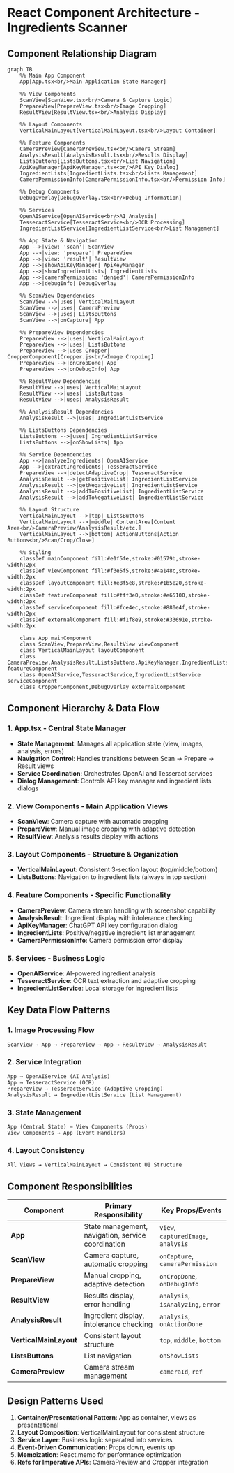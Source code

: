 # React Component Architecture - Ingredients Scanner

## Component Relationship Diagram

```mermaid
graph TB
    %% Main App Component
    App[App.tsx<br/>Main Application State Manager]
    
    %% View Components
    ScanView[ScanView.tsx<br/>Camera & Capture Logic]
    PrepareView[PrepareView.tsx<br/>Image Cropping]
    ResultView[ResultView.tsx<br/>Analysis Display]
    
    %% Layout Components
    VerticalMainLayout[VerticalMainLayout.tsx<br/>Layout Container]
    
    %% Feature Components
    CameraPreview[CameraPreview.tsx<br/>Camera Stream]
    AnalysisResult[AnalysisResult.tsx<br/>Results Display]
    ListsButtons[ListsButtons.tsx<br/>List Navigation]
    ApiKeyManager[ApiKeyManager.tsx<br/>API Key Dialog]
    IngredientLists[IngredientLists.tsx<br/>Lists Management]
    CameraPermissionInfo[CameraPermissionInfo.tsx<br/>Permission Info]
    
    %% Debug Components
    DebugOverlay[DebugOverlay.tsx<br/>Debug Information]
    
    %% Services
    OpenAIService[OpenAIService<br/>AI Analysis]
    TesseractService[TesseractService<br/>OCR Processing]
    IngredientListService[IngredientListService<br/>List Management]
    
    %% App State & Navigation
    App -->|view: 'scan'| ScanView
    App -->|view: 'prepare'| PrepareView
    App -->|view: 'result'| ResultView
    App -->|showApiKeyManager| ApiKeyManager
    App -->|showIngredientLists| IngredientLists
    App -->|cameraPermission: 'denied'| CameraPermissionInfo
    App -->|debugInfo| DebugOverlay
    
    %% ScanView Dependencies
    ScanView -->|uses| VerticalMainLayout
    ScanView -->|uses| CameraPreview
    ScanView -->|uses| ListsButtons
    ScanView -->|onCapture| App
    
    %% PrepareView Dependencies
    PrepareView -->|uses| VerticalMainLayout
    PrepareView -->|uses| ListsButtons
    PrepareView -->|uses Cropper| CropperComponent[Cropper.js<br/>Image Cropping]
    PrepareView -->|onCropDone| App
    PrepareView -->|onDebugInfo| App
    
    %% ResultView Dependencies
    ResultView -->|uses| VerticalMainLayout
    ResultView -->|uses| ListsButtons
    ResultView -->|uses| AnalysisResult
    
    %% AnalysisResult Dependencies
    AnalysisResult -->|uses| IngredientListService
    
    %% ListsButtons Dependencies
    ListsButtons -->|uses| IngredientListService
    ListsButtons -->|onShowLists| App
    
    %% Service Dependencies
    App -->|analyzeIngredients| OpenAIService
    App -->|extractIngredients| TesseractService
    PrepareView -->|detectAdaptiveCrop| TesseractService
    AnalysisResult -->|getPositiveList| IngredientListService
    AnalysisResult -->|getNegativeList| IngredientListService
    AnalysisResult -->|addToPositiveList| IngredientListService
    AnalysisResult -->|addToNegativeList| IngredientListService
    
    %% Layout Structure
    VerticalMainLayout -->|top| ListsButtons
    VerticalMainLayout -->|middle| ContentArea[Content Area<br/>CameraPreview/AnalysisResult/etc.]
    VerticalMainLayout -->|bottom| ActionButtons[Action Buttons<br/>Scan/Crop/Close]
    
    %% Styling
    classDef mainComponent fill:#e1f5fe,stroke:#01579b,stroke-width:2px
    classDef viewComponent fill:#f3e5f5,stroke:#4a148c,stroke-width:2px
    classDef layoutComponent fill:#e8f5e8,stroke:#1b5e20,stroke-width:2px
    classDef featureComponent fill:#fff3e0,stroke:#e65100,stroke-width:2px
    classDef serviceComponent fill:#fce4ec,stroke:#880e4f,stroke-width:2px
    classDef externalComponent fill:#f1f8e9,stroke:#33691e,stroke-width:2px
    
    class App mainComponent
    class ScanView,PrepareView,ResultView viewComponent
    class VerticalMainLayout layoutComponent
    class CameraPreview,AnalysisResult,ListsButtons,ApiKeyManager,IngredientLists,CameraPermissionInfo featureComponent
    class OpenAIService,TesseractService,IngredientListService serviceComponent
    class CropperComponent,DebugOverlay externalComponent
```

## Component Hierarchy & Data Flow

### 1. **App.tsx** - Central State Manager
- **State Management**: Manages all application state (view, images, analysis, errors)
- **Navigation Control**: Handles transitions between Scan → Prepare → Result views
- **Service Coordination**: Orchestrates OpenAI and Tesseract services
- **Dialog Management**: Controls API key manager and ingredient lists dialogs

### 2. **View Components** - Main Application Views
- **ScanView**: Camera capture with automatic cropping
- **PrepareView**: Manual image cropping with adaptive detection
- **ResultView**: Analysis results display with actions

### 3. **Layout Components** - Structure & Organization
- **VerticalMainLayout**: Consistent 3-section layout (top/middle/bottom)
- **ListsButtons**: Navigation to ingredient lists (always in top section)

### 4. **Feature Components** - Specific Functionality
- **CameraPreview**: Camera stream handling with screenshot capability
- **AnalysisResult**: Ingredient display with intolerance checking
- **ApiKeyManager**: ChatGPT API key configuration dialog
- **IngredientLists**: Positive/negative ingredient list management
- **CameraPermissionInfo**: Camera permission error display

### 5. **Services** - Business Logic
- **OpenAIService**: AI-powered ingredient analysis
- **TesseractService**: OCR text extraction and adaptive cropping
- **IngredientListService**: Local storage for ingredient lists

## Key Data Flow Patterns

### 1. **Image Processing Flow**
```
ScanView → App → PrepareView → App → ResultView → AnalysisResult
```

### 2. **Service Integration**
```
App → OpenAIService (AI Analysis)
App → TesseractService (OCR)
PrepareView → TesseractService (Adaptive Cropping)
AnalysisResult → IngredientListService (List Management)
```

### 3. **State Management**
```
App (Central State) → View Components (Props)
View Components → App (Event Handlers)
```

### 4. **Layout Consistency**
```
All Views → VerticalMainLayout → Consistent UI Structure
```

## Component Responsibilities

| Component | Primary Responsibility | Key Props/Events |
|-----------|----------------------|------------------|
| **App** | State management, navigation, service coordination | `view`, `capturedImage`, `analysis` |
| **ScanView** | Camera capture, automatic cropping | `onCapture`, `cameraPermission` |
| **PrepareView** | Manual cropping, adaptive detection | `onCropDone`, `onDebugInfo` |
| **ResultView** | Results display, error handling | `analysis`, `isAnalyzing`, `error` |
| **AnalysisResult** | Ingredient display, intolerance checking | `analysis`, `onActionDone` |
| **VerticalMainLayout** | Consistent layout structure | `top`, `middle`, `bottom` |
| **ListsButtons** | List navigation | `onShowLists` |
| **CameraPreview** | Camera stream management | `cameraId`, `ref` |

## Design Patterns Used

1. **Container/Presentational Pattern**: App as container, views as presentational
2. **Layout Composition**: VerticalMainLayout for consistent structure
3. **Service Layer**: Business logic separated into services
4. **Event-Driven Communication**: Props down, events up
5. **Memoization**: React.memo for performance optimization
6. **Refs for Imperative APIs**: CameraPreview and Cropper integration 